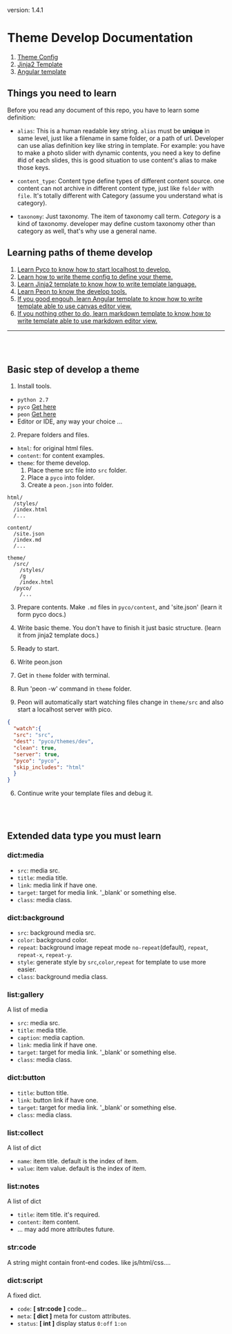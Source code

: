 version: 1.4.1

# Theme Develop Documentation

1. [Theme Config](theme_config.md)
2. [Jinja2 Template](jinja2_template.md)
3. [Angular template](angular_template.md)


## Things you need to learn

Before you read any document of this repo, you have to learn some definition:

* `alias`: This is a human readable key string. `alias` must be **unique** in same level, just like a filename in same folder, or a path of url. Developer can use alias definition key like string in template. For example: you have to make a photo slider with dynamic contents, you need a key to define #id of each slides, this is good situation to use content's alias to make those keys.

* `content_type`: Content type define types of different content source. one content can not archive in different content type, just like `folder` with `file`. It's totally different with Category (assume you understand what is category).

* `taxonomy`: Just taxonomy. The item of taxonomy call term. *Category* is a kind of taxonomy. developer may define custom taxonomy other than category as well, that's why use a general name.


## Learning paths of theme develop

1. [Learn Pyco to know how to start localhost to develop.](https://github.com/Soopro/pyco)
2. [Learn how to write theme config to define your theme.](theme_config.md)
3. [Learn Jinja2 template to know how to write template language.](jinja2_template.md)
4. [Learn Peon to know the develop tools.](https://github.com/Soopro/peon)
5. [If you good engouh, learn Angular template to know how to write template able to use canvas editor view.](angular_template.md)
5. [If you nothing other to do, learn markdown template to know how to write template able to use markdown editor view.](angular_template.md)

------------------------
<br><br>

## Basic step of develop a theme

1. Install tools.
  * `python 2.7`
  * `pyco` [Get here](https://github.com/Soopro/pyco)
  * `peon` [Get here](https://github.com/Soopro/peon)
  * Editor or IDE, any way your choice ...

2. Prepare folders and files.
  * `html`: for original html files.
  * `content`: for content examples.
  * `theme`: for theme develop.
    1. Place theme src file into `src` folder.
    2. Place a `pyco` into folder.
    3. Create a `peon.json` into folder.

  ```
  html/
    /styles/
    /index.html
    /...

  content/
    /site.json
    /index.md
    /...

  theme/
    /src/
      /styles/
      /g
      /index.html
    /pyco/
      /...
  ```

3. Prepare contents. Make `.md` files in `pyco/content`, and 'site.json' (learn it form pyco docs.)

4. Write basic theme. You don't have to finish it just basic structure. (learn it from jinja2 template docs.)

5. Ready to start.
  1. Write peon.json
  2. Get in `theme` folder with terminal.
  3. Run 'peon -w' command in `theme` folder.
  4. Peon will automatically start watching files change in `theme/src` and also start a localhost server with pico.

  ```json
  {
    "watch":{
    "src": "src",
    "dest": "pyco/themes/dev",
    "clean": true,
    "server": true,
    "pyco": "pyco",
    "skip_includes": "html"
    }
  }
  ```

6. Continue write your template files and debug it.


<br><br>

## Extended data type you must learn

### dict:media

* `src`: media src.
* `title`: media title.
* `link`: media link if have one.
* `target`: target for media link. '\_blank' or something else.
* `class`: media class.

### dict:background

* `src`: background media src.
* `color`: background color.
* `repeat`: background image repeat mode `no-repeat`(default), `repeat`, `repeat-x`, `repeat-y`.
* `style`: generate style by `src`,`color`,`repeat` for template to use more easier.
* `class`: background media class.

### list:gallery

A list of media

* `src`: media src.
* `title`: media title.
* `caption`: media caption.
* `link`: media link if have one.
* `target`: target for media link. '\_blank' or something else.
* `class`: media class.

### dict:button

* `title`: button title.
* `link`: button link if have one.
* `target`: target for media link. '\_blank' or something else.
* `class`: media class.

### list:collect

A list of dict

* `name`: item title. default is the index of item.
* `value`: item value. default is the index of item.

### list:notes

A list of dict

* `title`: item title. it's required.
* `content`: item content.
* ... may add more attributes future.

### str:code

A string might contain front-end codes. like js/html/css....

### dict:script

A fixed dict.

* `code`: **[ str:code ]** code...
* `meta`: **[ dict ]** meta for custom attributes.
* `status`: **[ int ]** display status `0:off` `1:on`